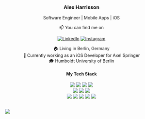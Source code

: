 <h3 align="center">Alex Harrisson</h3>
<p align="center">
Software Engineer | Mobile Apps | iOS
</p>
<p align="center">
	📫 You can find me on<br>
</p>

<p align="center">	
<a href="https://www.linkedin.com/in/aharrisson" target="_blank"><img alt="LinkedIn" title="LinkedIn" src="https://img.shields.io/badge/LinkedIn-blue?style=for-the-badge&logo=linkedin&logoColor=white"/></a>
<a href="https://www.instagram.com/aharrisson" target="_blank"><img alt="Instagram" title="Instagram" src="https://img.shields.io/badge/Instagram-blue?style=for-the-badge&logo=instagram&logoColor=white&color=%23E4405F"/></a>	
</p>

<p align="center">
🏠 Living in Berlin, Germany <br>
🔭 Currently working as an iOS Developer for Axel Springer <br>
🎓 Humboldt University of Berlin
</p> 

<div>
<h4 align="center">My Tech Stack</h4>
<p align="center">
  <img src="https://img.shields.io/badge/Swift-blue?style=for-the-badge&logo=swift&logoColor=white">
  <img src="https://img.shields.io/badge/-Python-3776ab?style=for-the-badge&logo=Python&logoColor=white">
  <img src="https://img.shields.io/badge/C%2B%2B-blue?style=for-the-badge&logo=cplusplus&color=%2300599C">
  <img src="https://img.shields.io/badge/Solidity-black?style=for-the-badge&logo=solidity&color=%23363636"><br>
	
  <img src="https://img.shields.io/badge/-HTML-e34f26?style=for-the-badge&logo=HTML5&logoColor=white">
  <img src="https://img.shields.io/badge/-CSS-1572b6?style=for-the-badge&logo=CSS3&logoColor=white">
  <img src="https://img.shields.io/badge/Javascript-red?style=for-the-badge&logo=javascript&logoColor=white"><br>

  <img src="https://img.shields.io/badge/iOS_dev-black?style=for-the-badge&logo=ios">
  <img src="https://img.shields.io/badge/xcode-blue?style=for-the-badge&logo=xcode&logoColor=white">
  <img src="https://img.shields.io/badge/-Git-f05032?style=for-the-badge&logo=Git&logoColor=white">
  <img src="https://img.shields.io/badge/-NGINX-269539?style=for-the-badge&logo=NGINX&logoColor=white">
  <img src="https://img.shields.io/badge/Jira-black?style=for-the-badge&logo=jira&color=%230052CC">
</p>
</div>

<br>

<div align="center" style="display: flex; flex-direction: row;">
 <img src="https://streak-stats.demolab.com?user=alex97751&theme=vue-dark&hide_border=true&exclude_days=Sun%2CSat&excludeDaysLabel=true&starting_year=2019" />
</div>

